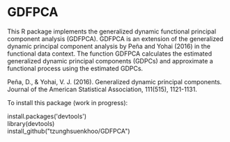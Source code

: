 # GDFPCA

This R package implements the generalized dynamic functional principal component analysis
(GDFPCA). GDFPCA is an extension of the generalized dynamic principal component analysis by Peña and Yohai (2016) in the functional data context. 
The function GDFPCA calculates the estimated generalized dynamic principal components (GDPCs) and 
approximate a functional process using the estimated GDPCs. 

Peña, D., & Yohai, V. J. (2016). Generalized dynamic principal components. 
Journal of the American Statistical Association, 111(515), 1121-1131.

To install this package (work in progress):

install.packages('devtools') <br />
library(devtools) <br />
install_github("tzunghsuenkhoo/GDFPCA")
